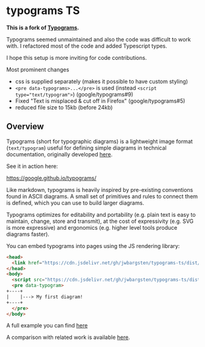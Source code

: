# typograms TS

**This is a fork of [Typograms](https://github.com/google/typograms).**

Typograms seemed unmaintained and also the code was difficult to work with. I refactored
most of the code and added Typescript types.

I hope this setup is more inviting for code contributions.

Most prominent changes

- css is supplied separately (makes it possible to have custom styling)
- `<pre data-typograms>...</pre>` is used (instead `<script type="text/typogram">`)
  (google/typograms#9)
- Fixed "Text is misplaced & cut off in Firefox" (google/typograms#5)
- reduced file size to 15kb (before 24kb)

## Overview

Typograms (short for typographic diagrams) is a lightweight image format
(`text/typogram`) useful for defining simple diagrams in technical documentation,
originally developed [here](https://code.sgo.to/2022/06/20/typographic-diagrams.html).

See it in action here:

https://google.github.io/typograms/

Like markdown, typograms is heavily inspired by pre-existing conventions found in ASCII
diagrams. A small set of primitives and rules to connect them is defined, which you can
use to build larger diagrams.

Typograms optimizes for editability and portability (e.g. plain text is easy to
maintain, change, store and transmit), at the cost of expressivity (e.g. SVG is more
expressive) and ergonomics (e.g. higher level tools produce diagrams faster).

You can embed typograms into pages using the JS rendering library:

```html
<head>
  <link href="https://cdn.jsdelivr.net/gh/jwbargsten/typograms-ts/dist/typograms-ts.min.css" rel="stylesheet" type="text/css">
</head>
<body>
  <script src="https://cdn.jsdelivr.net/gh/jwbargsten/typograms-ts/dist/typograms-ts.min.js"></script>
  <pre data-typogram>
+----+
|    |---> My first diagram!
+----+
  </pre>
</body>
```

A full example you can find [here](https://github.com/jwbargsten/typograms-ts/blob/main/example.html)

A comparison with related work is available
[here](https://google.github.io/typograms/#related).

